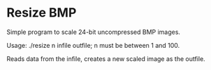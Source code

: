 # Resize BMP
Simple program to scale 24-bit uncompressed BMP images.

Usage: ./resize n infile outfile; n must be between 1 and 100.

Reads data from the infile, creates a new scaled image as the outfile.
